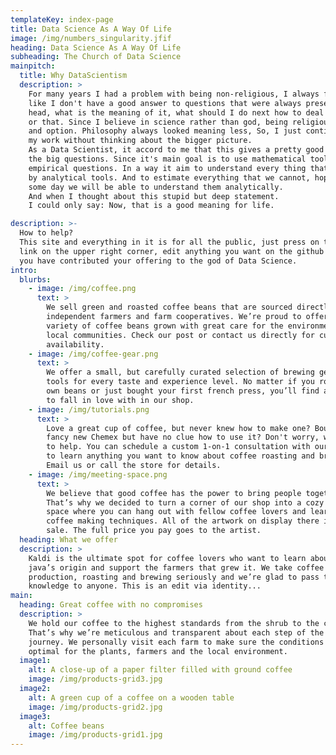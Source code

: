 ```yaml
---
templateKey: index-page
title: Data Science As A Way Of Life
image: /img/numbers_singularity.jfif
heading: Data Science As A Way Of Life
subheading: The Church of Data Science
mainpitch:
  title: Why DataScientism
  description: >
    For many years I had a problem with being non-religious, I always felt
    like I don't have a good answer to questions that were always present in my
    head, what is the meaning of it, what should I do next how to deal with this
    or that. Since I believe in science rather than god, being religious was not
    and option. Philosophy always looked meaning less, So, I just continued doing
    my work without thinking about the bigger picture.
    As a Data Scientist, it accord to me that this gives a pretty good answer to
    the big questions. Since it's main goal is to use mathematical tools to answer
    empirical questions. In a way it aim to understand every thing that we can
    by analytical tools. And to estimate everything that we cannot, hoping that
    some day we will be able to understand them analytically.
    And when I thought about this stupid but deep statement.
    I could only say: Now, that is a good meaning for life.

description: >-
  How to help?
  This site and everything in it is for all the public, just press on the github
  link on the upper right corner, edit anything you want on the github source and
  you have contributed your offering to the god of Data Science.
intro:
  blurbs:
    - image: /img/coffee.png
      text: >
        We sell green and roasted coffee beans that are sourced directly from
        independent farmers and farm cooperatives. We’re proud to offer a
        variety of coffee beans grown with great care for the environment and
        local communities. Check our post or contact us directly for current
        availability.
    - image: /img/coffee-gear.png
      text: >
        We offer a small, but carefully curated selection of brewing gear and
        tools for every taste and experience level. No matter if you roast your
        own beans or just bought your first french press, you’ll find a gadget
        to fall in love with in our shop.
    - image: /img/tutorials.png
      text: >
        Love a great cup of coffee, but never knew how to make one? Bought a
        fancy new Chemex but have no clue how to use it? Don't worry, we’re here
        to help. You can schedule a custom 1-on-1 consultation with our baristas
        to learn anything you want to know about coffee roasting and brewing.
        Email us or call the store for details.
    - image: /img/meeting-space.png
      text: >
        We believe that good coffee has the power to bring people together.
        That’s why we decided to turn a corner of our shop into a cozy meeting
        space where you can hang out with fellow coffee lovers and learn about
        coffee making techniques. All of the artwork on display there is for
        sale. The full price you pay goes to the artist.
  heading: What we offer
  description: >
    Kaldi is the ultimate spot for coffee lovers who want to learn about their
    java’s origin and support the farmers that grew it. We take coffee
    production, roasting and brewing seriously and we’re glad to pass that
    knowledge to anyone. This is an edit via identity...
main:
  heading: Great coffee with no compromises
  description: >
    We hold our coffee to the highest standards from the shrub to the cup.
    That’s why we’re meticulous and transparent about each step of the coffee’s
    journey. We personally visit each farm to make sure the conditions are
    optimal for the plants, farmers and the local environment.
  image1:
    alt: A close-up of a paper filter filled with ground coffee
    image: /img/products-grid3.jpg
  image2:
    alt: A green cup of a coffee on a wooden table
    image: /img/products-grid2.jpg
  image3:
    alt: Coffee beans
    image: /img/products-grid1.jpg
---
```

